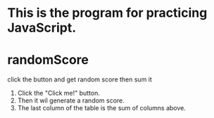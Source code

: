# This is the program for practicing JavaScript.

# randomScore
click the button and get random score then sum it

1. Click the "Click me!" button.
2. Then it wil generate a random score.
3. The last column of the table is the sum of columns above.
